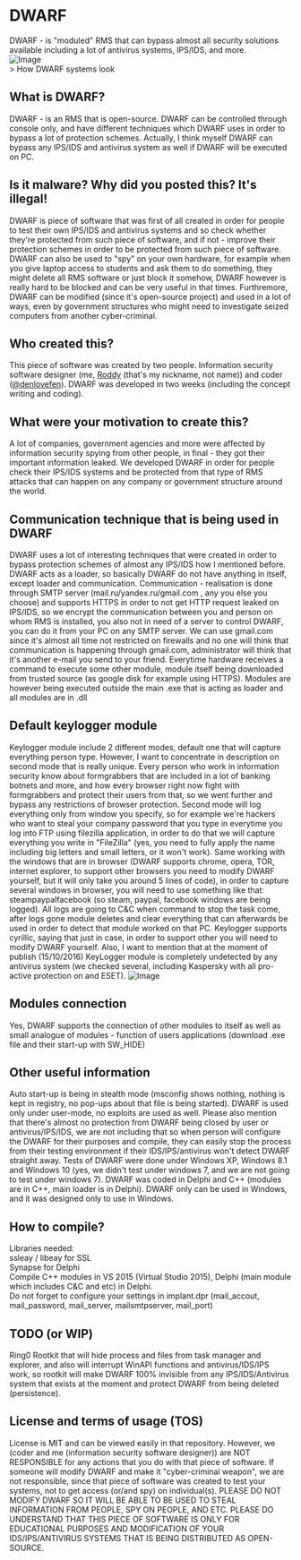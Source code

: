 # DWARF
DWARF - is "moduled" RMS that can bypass almost all security solutions available including a lot of antivirus systems, IPS/IDS, and more.
</br>
![Image](http://wow.zamimg.com/uploads/screenshots/small/59467.jpg) 
</br> > How DWARF systems look

## What is DWARF? 
 
DWARF - is an RMS that is open-source. DWARF can be controlled through console only, and have different techniques which DWARF uses in order to bypass a lot of protection schemes. Actually, I think myself DWARF can bypass any IPS/IDS and antivirus system as well if DWARF will be executed on PC. 

## Is it malware? Why did you posted this? It's illegal!

DWARF is piece of software that was first of all created in order for people to test their own IPS/IDS and antivirus systems and so check whether they're protected from such piece of software, and if not - improve their protection schemes in order to be protected from such piece of software. DWARF can also be used to "spy" on your own hardware, for example when you give laptop access to students and ask them to do something, they might delete all RMS software or just block it somehow, DWARF however is really hard to be blocked and can be very useful in that times. Furthremore, DWARF can be modified (since it's open-source project) and used in a lot of ways, even by government structures who might need to investigate seized computers from another cyber-criminal. 

## Who created this?

This piece of software was created by two people. Information security software designer (me, [Roddy](https://github.com/hyracan/) (that's my nickname, not name)) and coder ([@denlovefen](https://github.com/denlovefen/)). DWARF was developed in two weeks (including the concept writing and coding).

## What were your motivation to create this?

A lot of companies, government agencies and more were affected by information security spying from other people, in final - they got their important information leaked. We developed DWARF in order for people check their IPS/IDS systems and be protected from that type of RMS attacks that can happen on any company or government structure around the world.

## Communication technique that is being used in DWARF

DWARF uses a lot of interesting techniques that were created in order to bypass protection schemes of almost any IPS/IDS how I mentioned before.
DWARF acts as a loader, so basically DWARF do not have anything in itself, except loader and communication.
Communication - realisation is done through SMTP server (mail.ru/yandex.ru/gmail.com , any you else you choose) and supports HTTPS in order to not get HTTP request leaked on IPS/IDS, so we encrypt the communication between you and person on whom RMS is installed, you also not in need of a server to control DWARF, you can do it from your PC on any SMTP server. We can use gmail.com since it's almost all time not restricted on firewalls and no one will think that communication is happening through gmail.com, administrator will think that it's another e-mail you send to your friend.
Everytime hardware receives a command to execute some other module, module itself being downloaded from trusted source (as google disk for example using HTTPS). Modules are however being executed outside the main .exe that is acting as loader and all modules are in .dll

## Default keylogger module

Keylogger module include 2 different modes, default one that will capture everything person type. However, I want to concentrate in description on second mode that is really unique. Every person who work in information security know about formgrabbers that are included in a lot of banking botnets and more, and how every browser right now fight with formgrabbers and protect their users from that, so we went further and bypass any restrictions of browser protection. Second mode will log everything only from window you specify, so for example we're hackers who want to steal your company password that you type in everytime you log into FTP using filezilla application, in order to do that we will capture everything you write in "FileZilla" (yes, you need to fully apply the name including big letters and small letters, or it won't work). Same working with the windows that are in browser (DWARF supports chrome, opera, TOR, internet explorer, to support other browsers you need to modify DWARF yourself, but it will only take you around 5 lines of code), in order to capture several windows in browser, you will need to use something like that: steampaypalfacebook (so steam, paypal, facebook windows are being logged). All logs are going to C&C when command to stop the task come, after logs gone module deletes and clear everything that can afterwards be used in order to detect that module worked on that PC. Keylogger supports cyrillic, saying that just in case, in order to support other you will need to modify DWARF yourself. Also, I want to mention that at the moment of publish (15/10/2016) KeyLogger module is completely undetected by any antivirus system (we checked several,  including Kaspersky with all pro-active protection on and ESET).
![Image](http://i.imgur.com/R13XFAG.png)

## Modules connection

Yes, DWARF supports the connection of other modules to itself as well as small analogue of modules - function of users applications (download .exe file and their start-up with SW_HIDE)

## Other useful information

Auto start-up is being in stealth mode (msconfig shows nothing, nothing is kept in registry, no pop-ups about that file is being started). DWARF is used only under user-mode, no exploits are used as well. Please also mention that there's almost no protection from DWARF being closed by user or antivirus/IPS/IDS, we are not including that so when person will configure the DWARF for their purposes and compile, they can easily stop the process from their testing environment if their IDS/IPS/antivirus won't detect DWARF straight away. Tests of DWARF were done under Windows XP, Windows 8.1 and Windows 10 (yes, we didn't test under windows 7, and we are not going to test under windows 7).
DWARF was coded in Delphi and C++ (modules are in C++, main loader is in Delphi).
DWARF only can be used in Windows, and it was designed only to use in Windows.

## How to compile?
Libraries needed: </br>
ssleay / libeay for SSL </br>
Synapse for Delphi </br>
Compile C++ modules in VS 2015 (Virtual Studio 2015), Delphi (main module which includes C&C and etc) in Delphi.</br>
Do not forget to configure your settings in implant.dpr (mail_accout, mail_password, mail_server, mailsmtpserver, mail_port)

## TODO (or WIP)
Ring0 Rootkit that will hide process and files from task manager and explorer, and also will interrupt WinAPI functions and antivirus/IDS/IPS work, so rootkit will make DWARF 100% invisible from any IPS/IDS/Antivirus system that exists at the moment and protect DWARF from being deleted (persistence). 

## License and terms of usage (TOS)

License is MIT and can be viewed easily in that repository. However, we (coder and me (information security software designer)) are NOT RESPONSIBLE for any actions that you do with that piece of software. If someone will modify DWARF and make it "cyber-criminal weapon", we are not responsible, since that piece of software was created to test your systems, not to get access (or/and spy) on individual(s). PLEASE DO NOT MODIFY DWARF SO IT WILL BE ABLE TO BE USED TO STEAL INFORMATION FROM PEOPLE, SPY ON PEOPLE, AND ETC. PLEASE DO UNDERSTAND THAT THIS PIECE OF SOFTWARE IS ONLY FOR EDUCATIONAL PURPOSES AND MODIFICATION OF YOUR IDS/IPS/ANTIVIRUS SYSTEMS THAT IS BEING DISTRIBUTED AS OPEN-SOURCE.
